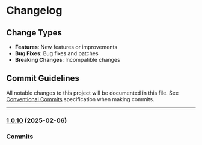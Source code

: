 # Changelog

## Change Types

- **Features**: New features or improvements
- **Bug Fixes**: Bug fixes and patches
- **Breaking Changes**: Incompatible changes

## Commit Guidelines

All notable changes to this project will be documented in this file. See [Conventional Commits](https://www.conventionalcommits.org/) specification when making commits.

---
### [1.0.10](https://github.com/sichang824/RustyTag/compare/1.0.9...1.0.10) (2025-02-06)

### Commits


